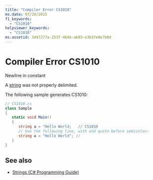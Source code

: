 ```yaml
---
title: "Compiler Error CS1010"
ms.date: 07/20/2015
f1_keywords: 
  - "CS1010"
helpviewer_keywords: 
  - "CS1010"
ms.assetid: 3d47277a-253f-464b-a603-e3b37e0e7b0d
---
```

# Compiler Error CS1010
Newline in constant  
  
 A [string](../../csharp/language-reference/keywords/string.md) was not properly delimited.  
  
 The following sample generates CS1010:  
  
```csharp  
// CS1010.cs  
class Sample  
{  
   static void Main()  
   {  
      string a = "Hello World;   // CS1010  
      // Use the following line, with end quote before semicolon:  
      string a = "Hello World"; //  
   }  
}  
```  
  
## See also

- [Strings (C# Programming Guide)](~/docs/csharp/programming-guide/strings/index.md)
